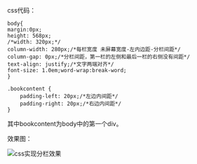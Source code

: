 css代码：

```
body{
margin:0px;
height: 568px;
/*width: 320px;*/
column-width: 280px;/*每栏宽度 未屏幕宽度-左内边距-分栏间距*/
column-gap: 0px;/*分栏间距，第一栏的左侧和最后一栏的右侧没有间距*/
text-align: justify;/*文字两端对齐*/
font-size: 1.0em;word-wrap:break-word;
}

.bookcontent {
    padding-left: 20px;/*左边内间距*/
    padding-right: 20px;/*右边内间距*/
}
```

其中bookcontent为body中的第一个div。

效果图：

![css实现分栏效果](https://github.com/lqcjdx/Epub/blob/master/Explore/Images/css实现分栏效果.png)


